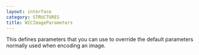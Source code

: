 ```yaml
---
layout: interface
category: STRUCTURES
title: WICImageParameters
---
```


This defines parameters that you can use to override the default parameters normally used when encoding an image.
